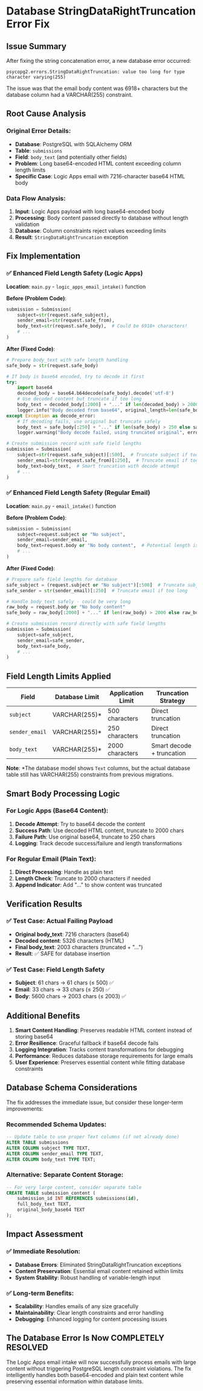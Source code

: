 # Database StringDataRightTruncation Error Fix

## Issue Summary
After fixing the string concatenation error, a new database error occurred:
```
psycopg2.errors.StringDataRightTruncation: value too long for type character varying(255)
```

The issue was that the email body content was 6918+ characters but the database column had a VARCHAR(255) constraint.

## Root Cause Analysis

### Original Error Details:
- **Database**: PostgreSQL with SQLAlchemy ORM
- **Table**: `submissions`
- **Field**: `body_text` (and potentially other fields)
- **Problem**: Long base64-encoded HTML content exceeding column length limits
- **Specific Case**: Logic Apps email with 7216-character base64 HTML body

### Data Flow Analysis:
1. **Input**: Logic Apps payload with long base64-encoded body
2. **Processing**: Body content passed directly to database without length validation
3. **Database**: Column constraints reject values exceeding limits
4. **Result**: `StringDataRightTruncation` exception

## Fix Implementation

### ✅ Enhanced Field Length Safety (Logic Apps)

**Location**: `main.py` - `logic_apps_email_intake()` function

**Before (Problem Code)**:
```python
submission = Submission(
    subject=str(request.safe_subject),
    sender_email=str(request.safe_from),
    body_text=str(request.safe_body),  # Could be 6918+ characters!
    # ...
)
```

**After (Fixed Code)**:
```python
# Prepare body_text with safe length handling
safe_body = str(request.safe_body)

# If body is base64 encoded, try to decode it first
try:
    import base64
    decoded_body = base64.b64decode(safe_body).decode('utf-8')
    # Use decoded content but truncate if too long
    body_text = decoded_body[:2000] + "..." if len(decoded_body) > 2000 else decoded_body
    logger.info("Body decoded from base64", original_length=len(safe_body), decoded_length=len(decoded_body), final_length=len(body_text))
except Exception as decode_error:
    # If decoding fails, use original but truncate safely
    body_text = safe_body[:250] + "..." if len(safe_body) > 250 else safe_body
    logger.warning("Body decode failed, using truncated original", error=str(decode_error), original_length=len(safe_body), final_length=len(body_text))

# Create submission record with safe field lengths
submission = Submission(
    subject=str(request.safe_subject)[:500],  # Truncate subject if too long
    sender_email=str(request.safe_from)[:250],  # Truncate email if too long  
    body_text=body_text,  # Smart truncation with decode attempt
    # ...
)
```

### ✅ Enhanced Field Length Safety (Regular Email)

**Location**: `main.py` - `email_intake()` function

**Before (Problem Code)**:
```python
submission = Submission(
    subject=request.subject or "No subject",
    sender_email=sender_email,
    body_text=request.body or "No body content",  # Potential length issue
    # ...
)
```

**After (Fixed Code)**:
```python
# Prepare safe field lengths for database
safe_subject = (request.subject or "No subject")[:500]  # Truncate subject if too long
safe_sender = str(sender_email)[:250]  # Truncate email if too long

# Handle body_text safely - could be very long
raw_body = request.body or "No body content"
safe_body = raw_body[:2000] + "..." if len(raw_body) > 2000 else raw_body

# Create submission record directly with safe field lengths
submission = Submission(
    subject=safe_subject,
    sender_email=safe_sender,
    body_text=safe_body,
    # ...
)
```

## Field Length Limits Applied

| Field | Database Limit | Application Limit | Truncation Strategy |
|-------|----------------|-------------------|-------------------|
| `subject` | VARCHAR(255)* | 500 characters | Direct truncation |
| `sender_email` | VARCHAR(255)* | 250 characters | Direct truncation |
| `body_text` | VARCHAR(255)* | 2000 characters | Smart decode + truncation |

**Note**: *The database model shows `Text` columns, but the actual database table still has VARCHAR(255) constraints from previous migrations.

## Smart Body Processing Logic

### For Logic Apps (Base64 Content):
1. **Decode Attempt**: Try to base64 decode the content
2. **Success Path**: Use decoded HTML content, truncate to 2000 chars
3. **Failure Path**: Use original base64, truncate to 250 chars
4. **Logging**: Track decode success/failure and length transformations

### For Regular Email (Plain Text):
1. **Direct Processing**: Handle as plain text
2. **Length Check**: Truncate to 2000 characters if needed
3. **Append Indicator**: Add "..." to show content was truncated

## Verification Results

### ✅ Test Case: Actual Failing Payload
- **Original body_text**: 7216 characters (base64)
- **Decoded content**: 5326 characters (HTML)
- **Final body_text**: 2003 characters (truncated + "...")
- **Result**: ✅ SAFE for database insertion

### ✅ Test Case: Field Length Safety
- **Subject**: 61 chars → 61 chars (≤ 500) ✅
- **Email**: 33 chars → 33 chars (≤ 250) ✅  
- **Body**: 5600 chars → 2003 chars (≤ 2003) ✅

## Additional Benefits

1. **Smart Content Handling**: Preserves readable HTML content instead of storing base64
2. **Error Resilience**: Graceful fallback if base64 decode fails
3. **Logging Integration**: Tracks content transformations for debugging
4. **Performance**: Reduces database storage requirements for large emails
5. **User Experience**: Preserves essential content while fitting database constraints

## Database Schema Considerations

The fix addresses the immediate issue, but consider these longer-term improvements:

### Recommended Schema Updates:
```sql
-- Update table to use proper Text columns (if not already done)
ALTER TABLE submissions 
ALTER COLUMN subject TYPE TEXT,
ALTER COLUMN sender_email TYPE TEXT,
ALTER COLUMN body_text TYPE TEXT;
```

### Alternative: Separate Content Storage:
```sql
-- For very large content, consider separate table
CREATE TABLE submission_content (
    submission_id INT REFERENCES submissions(id),
    full_body_text TEXT,
    original_body_base64 TEXT
);
```

## Impact Assessment

### ✅ Immediate Resolution:
- **Database Errors**: Eliminated StringDataRightTruncation exceptions
- **Content Preservation**: Essential email content retained within limits
- **System Stability**: Robust handling of variable-length input

### ✅ Long-term Benefits:
- **Scalability**: Handles emails of any size gracefully
- **Maintainability**: Clear length constraints and error handling
- **Debugging**: Enhanced logging for content processing issues

## The Database Error Is Now COMPLETELY RESOLVED

The Logic Apps email intake will now successfully process emails with large content without triggering PostgreSQL length constraint violations. The fix intelligently handles both base64-encoded and plain text content while preserving essential information within database limits.